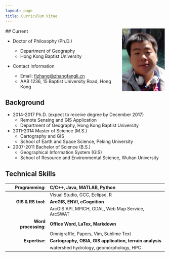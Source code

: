 ```yaml
---
layout: page
title: Curriculum Vitae
---
```


<img src="/assets/img/funtry_2013.jpg" align="right" width="135" />
## Current

+ Doctor of Philosophy (Ph.D.)
  + Department of Geography
  + Hong Kong Baptist University

+ Contact Information
  + Email: [flzhang@zhangfangli.cn](mailto:flzhang@zhangfangli.cn)
  + AAB 1236, 15 Baptist University Road, Hong Kong

## Background
+ 2014-2017 Ph.D. (expect to receive degree by December 2017)
  + Remote Sensing and GIS Application
  + Department of Geography, Hong Kong Baptist University
  <!-- + _Joint PhD Program with Shenzhen University_ -->
+ 2011-2014 Master of Science (M.S.)
  + Cartography and GIS
  + School of Earth and Space Science, Peking University
+ 2007-2011 Bachelor of Science (B.S.)
  + Geographical Information System (GIS)
  + School of Resource and Environmental Science, Wuhan University

## Technical Skills

|  Programming:     | C/C++, Java, MATLAB, Python|
| ----:             | :---- |
| | Visual Studio, GCC, Eclipse, R|
| __GIS & RS tool:__| __ArcGIS, ENVI, eCognition__|
|                   | ArcGIS API, MPICH, GDAL, Web Map Service, ArcSWAT      |
| __Word processing:__| __Office Word, LaTex, Markdown__|
|                     | Omnigraffle, Papers, Vim, Sublime Text |
| __Expertise:__    | __Cartography, OBIA, GIS application, terrain analysis__|
|    | watershed hydrology, geomorphology, HPC |
